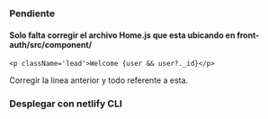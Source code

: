 ### Pendiente
#### Solo falta corregir el archivo Home.js que esta ubicando en front-auth/src/component/

 ```
 <p className='lead'>Welcome {user && user?._id}</p>
 ```

 Corregir la linea anterior y todo referente a esta.

 ### Desplegar con netlify CLI
